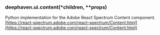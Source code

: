 ### deephaven.ui.content(\*children, \*\*props)

Python implementation for the Adobe React Spectrum Content component.
[https://react-spectrum.adobe.com/react-spectrum/Content.html](https://react-spectrum.adobe.com/react-spectrum/Content.html)
